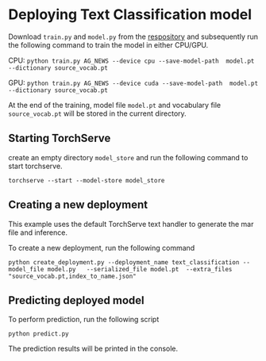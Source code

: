 # Deploying Text Classification model

Download `train.py` and `model.py` from the [respository](https://github.com/pytorch/serve/tree/master/examples/text_classification)
and subsequently run the following command to train the model in either CPU/GPU.

CPU: `python train.py AG_NEWS --device cpu --save-model-path  model.pt --dictionary source_vocab.pt`

GPU: `python train.py AG_NEWS --device cuda --save-model-path  model.pt --dictionary source_vocab.pt`

At the end of the training, model file `model.pt` and vocabulary file `source_vocab.pt` will be stored in the current directory.

## Starting TorchServe

create an empty directory `model_store` and run the following command to start torchserve.

`torchserve --start --model-store model_store`

## Creating a new deployment

This example uses the default TorchServe text handler to generate the mar file and inference.

To create a new deployment, run the following command

`python create_deployment.py --deployment_name text_classification --model_file model.py   --serialized_file model.pt  --extra_files "source_vocab.pt,index_to_name.json"`

## Predicting deployed model

To perform prediction, run the following script

`python predict.py`

The prediction results will be printed in the console.
